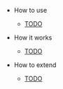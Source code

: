 <!-- docs/_sidebar.md -->

* How to use
  * [TODO](usage.md)

* How it works
  * [TODO](usage.md)

* How to extend
  * [TODO](usage.md)